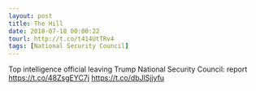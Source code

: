 ```yaml
---
layout: post
title: The Hill
date: 2018-07-18 00:00:22
tourl: http://t.co/t414UtTRv4
tags: [National Security Council]
---
```

Top intelligence official leaving Trump National Security Council: report https://t.co/48ZsgEYC7j https://t.co/dbJlSjjyfu